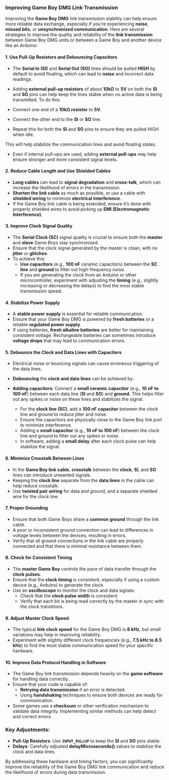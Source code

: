 ### Improving Game Boy DMG Link Transmission

Improving the **Game Boy DMG** link transmission stability can help ensure more reliable data exchange, especially if you're experiencing **noise**, **missed bits**, or **unsynchronized communication**. Here are several strategies to improve the quality and reliability of the **link transmission** between Game Boy DMG units or between a Game Boy and another device like an Arduino:

#### 1. Use Pull-Up Resistors and Debouncing Capacitors
- The **Serial In (SI)** and **Serial Out (SO)** lines should be pulled **HIGH** by default to avoid floating, which can lead to **noise** and incorrect data readings.
- Adding **external pull-up resistors** of about **10kΩ** to **5V** on both the **SI** and **SO** pins can help keep the lines stable when no active data is being transmitted. To do this:

- Connect one end of a **10kΩ resistor** to **5V**.
- Connect the other end to the **SI** or **SO** line.
- Repeat this for both the **SI** and **SO** pins to ensure they are pulled HIGH when idle.

This will help stabilize the communication lines and avoid floating states.
- Even if internal pull-ups are used, adding **external pull-ups** may help ensure stronger and more consistent signal levels.

#### 2. Reduce Cable Length and Use Shielded Cables
- **Long cables** can lead to **signal degradation** and **cross-talk**, which can increase the likelihood of errors in the transmission.
- **Shorten the link cable** as much as possible, or use a cable with **shielded wiring** to minimize **electrical interference**.
- If the Game Boy link cable is being extended, ensure it’s done with properly shielded wires to avoid picking up **EMI (Electromagnetic Interference)**.

#### 3. Improve Clock Signal Quality
- The **Serial Clock (SC)** signal quality is crucial to ensure both the **master** and **slave** Game Boys stay synchronized.
- Ensure that the clock signal generated by the master is clean, with no **jitter** or **glitches**.
- To achieve this:
  - **Use capacitors** (e.g., **100 nF** ceramic capacitors) between the **SC line** and **ground** to filter out high-frequency noise.
  - If you are generating the clock from an Arduino or other microcontroller, experiment with adjusting the **timing** (e.g., slightly increasing or decreasing the delays) to find the most stable transmission speed.

#### 4. Stabilize Power Supply
- A **stable power supply** is essential for reliable communication.
- Ensure that your Game Boy DMG is powered by **fresh batteries** or a reliable **regulated power supply**.
- If using batteries, **fresh alkaline batteries** are better for maintaining consistent voltage. Rechargeable batteries can sometimes introduce **voltage drops** that may lead to communication errors.

#### 5. Debounce the Clock and Data Lines with Capacitors
- Electrical noise or bouncing signals can cause erroneous triggering of the data lines.
- **Debouncing** the **clock and data lines** can be achieved by:

- **Adding capacitors**: Connect a **small ceramic capacitor** (e.g., **10 nF to 100 nF**) between each data line (**SI** and **SO**) and **ground**. This helps filter out any spikes or noise on these lines and stabilizes the signal.
  - For the **clock line (SC)**, add a **100 nF capacitor** between the clock line and ground to reduce jitter and noise.
  - Ensure the capacitors are physically close to the Game Boy link port to minimize interference.
  - Adding a **small capacitor** (e.g., **10 nF to 100 nF**) between the clock line and ground to filter out any spikes or noise.
  - In software, adding a **small delay** after each clock pulse can help stabilize the signal.

#### 6. Minimize Crosstalk Between Lines
- In the **Game Boy link cable**, **crosstalk** between the **clock**, **SI**, and **SO** lines can introduce unwanted signals.
- Keeping the **clock line** separate from the **data lines** in the cable can help reduce crosstalk.
- Use **twisted pair wiring** for data and ground, and a separate shielded wire for the clock line.

#### 7. Proper Grounding
- Ensure that both Game Boys share a **common ground** through the link cable.
- A poor or inconsistent ground connection can lead to differences in voltage levels between the devices, resulting in errors.
- Verify that all ground connections in the link cable are properly connected and that there is minimal resistance between them.

#### 8. Check for Consistent Timing
- The **master Game Boy** controls the pace of data transfer through the **clock pulses**.
- Ensure that the **clock timing** is consistent, especially if using a custom device (e.g., Arduino) to generate the clock.
- Use an **oscilloscope** to monitor the clock and data signals:
  - Check that the **clock pulse width** is consistent.
  - Verify that each bit is being read correctly by the master in sync with the clock transitions.

#### 9. Adjust Master Clock Speed
- The typical **link clock speed** for the Game Boy DMG is **8 kHz**, but small variations may help in improving reliability.
- Experiment with slightly different clock frequencies (e.g., **7.5 kHz to 8.5 kHz**) to find the most stable communication speed for your specific hardware.

#### 10. Improve Data Protocol Handling in Software
- The Game Boy link transmission depends heavily on the **game software** for handling data correctly.
- Ensure that your code is capable of:
  - **Retrying data transmission** if an error is detected.
  - Using **handshaking** techniques to ensure both devices are ready for communication.
- Some games use a **checksum** or other verification mechanism to validate data integrity. Implementing similar methods can help detect and correct errors.

### Key Adjustments:
- **Pull-Up Resistors**: Use **`INPUT_PULLUP`** to keep the **SI** and **SO** pins stable.
- **Delays**: Carefully adjusted **delayMicroseconds()** values to stabilize the clock and data lines.


By addressing these hardware and timing factors, you can significantly improve the reliability of the Game Boy DMG link communication and reduce the likelihood of errors during data transmission.

